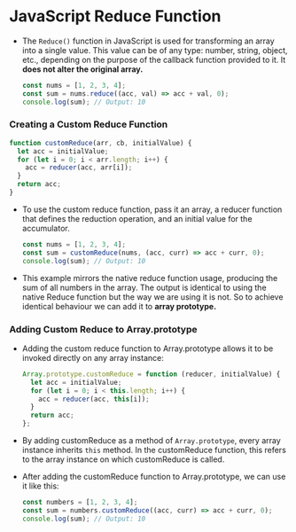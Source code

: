 # JavaScript Reduce Function

- The `Reduce()` function in JavaScript is used for transforming an array into a single value. This value can be of any type: number, string, object, etc., depending on the purpose of the callback function provided to it. It **does not alter the original array.**

  ```js
  const nums = [1, 2, 3, 4];
  const sum = nums.reduce((acc, val) => acc + val, 0);
  console.log(sum); // Output: 10
  ```

### Creating a Custom Reduce Function

```js
function customReduce(arr, cb, initialValue) {
  let acc = initialValue;
  for (let i = 0; i < arr.length; i++) {
    acc = reducer(acc, arr[i]);
  }
  return acc;
}
```

- To use the custom reduce function, pass it an array, a reducer function that defines the reduction operation, and an initial value for the accumulator.

  ```js
  const nums = [1, 2, 3, 4];
  const sum = customReduce(nums, (acc, curr) => acc + curr, 0);
  console.log(sum); // Output: 10
  ```

- This example mirrors the native reduce function usage, producing the sum of all numbers in the array. The output is identical to using the native Reduce function but the way we are using it is not. So to achieve identical behaviour we can add it to **array prototype.**

### Adding Custom Reduce to Array.prototype

- Adding the custom reduce function to Array.prototype allows it to be invoked directly on any array instance:

  ```js
  Array.prototype.customReduce = function (reducer, initialValue) {
    let acc = initialValue;
    for (let i = 0; i < this.length; i++) {
      acc = reducer(acc, this[i]);
    }
    return acc;
  };
  ```

- By adding customReduce as a method of `Array.prototype`, every array instance inherits `this` method. In the customReduce function, this refers to the array instance on which customReduce is called.
- After adding the customReduce function to Array.prototype, we can use it like this:

  ```js
  const numbers = [1, 2, 3, 4];
  const sum = numbers.customReduce((acc, curr) => acc + curr, 0);
  console.log(sum); // Output: 10
  ```
